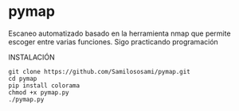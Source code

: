 # pymap
Escaneo automatizado basado en la herramienta nmap que permite escoger entre varias funciones. Sigo practicando programación


INSTALACIÓN
```
git clone https://github.com/Samilososami/pymap.git
cd pymap
pip install colorama
chmod +x pymap.py
./pymap.py
